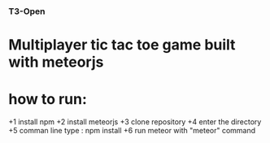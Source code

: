 ### T3-Open

# Multiplayer tic tac toe game built with meteorjs

# how to run:

+1 install npm
+2 install meteorjs
+3 clone repository
+4 enter the directory
+5 comman line type : npm install
+6 run meteor with "meteor" command